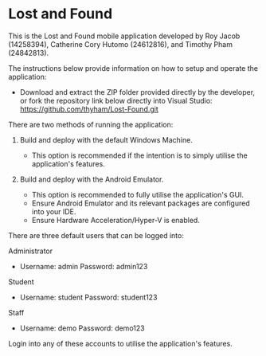 # Lost and Found

This is the Lost and Found mobile application developed by Roy Jacob (14258394), Catherine Cory Hutomo (24612816), and Timothy Pham (24842813).

The instructions below provide information on how to setup and operate the application:

- Download and extract the ZIP folder provided directly by the developer, or fork the repository link below directly into Visual Studio:
https://github.com/thyham/Lost-Found.git

There are two methods of running the application:
1. Build and deploy with the default Windows Machine.
   - This option is recommended if the intention is to simply utilise the application's features.
   
2. Build and deploy with the Android Emulator.
   - This option is recommended to fully utilise the application's GUI.
   - Ensure Android Emulator and its relevant packages are configured into your IDE.
   - Ensure Hardware Acceleration/Hyper-V is enabled.

There are three default users that can be logged into:

Administrator
- Username: admin
  Password: admin123

Student
- Username: student
  Password: student123

Staff
- Username: demo
  Password: demo123

Login into any of these accounts to utilise the application's features.
